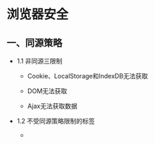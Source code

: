 # 浏览器安全

## 一、同源策略

- 1.1 非同源三限制 

  + Cookie、LocalStorage和IndexDB无法获取

  + DOM无法获取

  + Ajax无法获取数据

- 1.2 不受同源策略限制的标签
	
	+ <script>、<img>、<iframe>、<link>等带有src的标签
	
- 1.3 XMLHttpRequset() 的用法
  + 1、ReadyState
  	* 0: 对象创建而未初始化
  	* 1: 初始化后调用了open()方法
  	* 2: 调用了send()方法
  	* 3: 正在接收
  	* 4：已加载
  	
  + 2、onreadystatechange(): 监听readeyState的改变

  + 3、responseText: 接收的内容，为4时接收完整

  + 4、responseXML:当Content-Type以xml结尾时奇效，返回一个文档接口对象

  + 5、status：http状态码，仅当readyState为true时有效

  + 6、statusText: http状态描述

  + 7、abort() ：暂停请求

  + 8、 open(String method, String url, Boolean async, username, passwork)：前两个参数必填

    第三个参数表面异步性，默认为true，第四第五个参数用于认证 
	  
	+ 9、send()：用于传送post时的数据
##  二、浏览器沙箱

- 2.1 沙箱思想：让不可信任的代码运行在一定环境中， 限制不可信任的代码访问隔离区以外的资源

  如果要进行数据通信，只能用特定的方法，比如经过封装的API

- 2.2 多进程架构：相对于单进程浏览器， 在发生崩溃时，多进程浏览器只会崩溃当前的Tab页， 而单进程浏览器则会

  崩溃整个浏览器

##  三、恶意网址拦截
1. 黑名单策略



  

  

